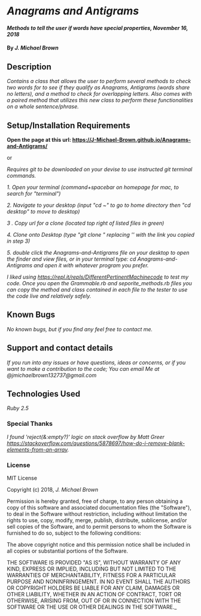 # _Anagrams and Antigrams_

#### _Methods to tell the user if words have special properties, November 16, 2018_

#### By _**J. Michael Brown**_

## Description

_Contains a class that allows the user to perform several methods to check two words for to see if they qualify as Anagrams, Antigrams (words share no letters), and a method to check for overlapping letters. Also comes with a paired method that utilizes this new class to perform these functionalities on a whole sentence/phrase._

## Setup/Installation Requirements    
**Open the page at this url:   https://J-Michael-Brown.github.io/Anagrams-and-Antigrams/**    

or    

_Requires git to be downloaded on your devise to use instructed git terminal commands._

 _1. Open your terminal (command+spacebar on homepage for mac, to search for "terminal")_

 _2. Navigate to your desktop (input "cd ~" to go to home directory then "cd desktop" to move to desktop)_

 _3 . Copy url for a clone (located top right of listed files in green)_

 _4. Clone onto Desktop (type "git clone <url link>" replacing '<url link>' with the link you copied in step 3)_

 _5. double click the Anagrams-and-Antigrams file on your desktop to open the finder and view files, or in your terminal type: cd Anagrams-and-Antigrams and open it with whatever program you prefer._   

_*I liked using https://repl.it/repls/DifferentPertinentMachinecode to test my code. Once you open the Grammable.rb and seporite_methods.rb files you can copy the method and class contained in each file to the tester to use the code live and relatively safely.*_

## Known Bugs

_No known bugs, but if you find any feel free to contact me._

## Support and contact details

_If you run into any issues or have questions, ideas or concerns, or if you want to make a contribution to the code; You can email Me at @jmichaelbrown132737@gmail.com_

## Technologies Used

_Ruby 2.5_

### Special Thanks

_I found 'reject(&:empty?)' logic on stack overflow by Matt Greer https://stackoverflow.com/questions/5878697/how-do-i-remove-blank-elements-from-an-array._

### License

MIT License

Copyright (c) 2018, _J. Michael Brown_  

Permission is hereby granted, free of charge, to any person obtaining a copy
of this software and associated documentation files (the "Software"), to deal
in the Software without restriction, including without limitation the rights
to use, copy, modify, merge, publish, distribute, sublicense, and/or sell
copies of the Software, and to permit persons to whom the Software is
furnished to do so, subject to the following conditions:  

The above copyright notice and this permission notice shall be included in all
copies or substantial portions of the Software.

THE SOFTWARE IS PROVIDED "AS IS", WITHOUT WARRANTY OF ANY KIND, EXPRESS OR
IMPLIED, INCLUDING BUT NOT LIMITED TO THE WARRANTIES OF MERCHANTABILITY,
FITNESS FOR A PARTICULAR PURPOSE AND NONINFRINGEMENT. IN NO EVENT SHALL THE
AUTHORS OR COPYRIGHT HOLDERS BE LIABLE FOR ANY CLAIM, DAMAGES OR OTHER
LIABILITY, WHETHER IN AN ACTION OF CONTRACT, TORT OR OTHERWISE, ARISING FROM,
OUT OF OR IN CONNECTION WITH THE SOFTWARE OR THE USE OR OTHER DEALINGS IN THE
SOFTWARE._
